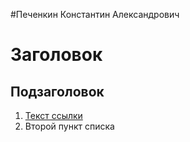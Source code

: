 #Печенкин Константин Александрович
# Заголовок

## Подзаголовок

1. [Текст ссылки](цель_ссылки)
1. Второй пункт списка
